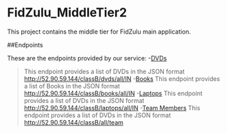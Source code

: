# FidZulu_MiddleTier2
This project contains the middle tier for FidZulu main application.  

##Endpoints

These are the endpoints provided by our service:
-[DVDs](http://52.90.59.144/classB/dvds/all/IN)
> This endpoint provides a list of DVDs in the JSON format
>http://52.90.59.144/classB/dvds/all/IN
-[Books](http://52.90.59.144/classB/books/all/IN)
> This endpoint provides a list of Books in the JSON format
>http://52.90.59.144/classB/books/all/IN
-[Laptops](http://52.90.59.144/classB/laptops/all/IN)
> This endpoint provides a list of DVDs in the JSON format
>http://52.90.59.144/classB/laptops/all/IN
-[Team Members](http://52.90.59.144/classB/all/team)
> This endpoint provides a list of DVDs in the JSON format
>http://52.90.59.144/classB/all/team